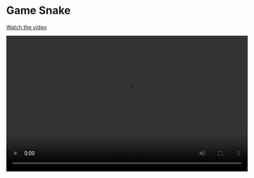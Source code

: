# Game Snake
[Watch the video](Screen_Recording_2025-02-22.mp4)

<video width="640" height="360" controls>
  <source src="Screen_Recording_2025-02-22.mp4" type="video/mp4">
  Your browser does not support the video tag.
</video>